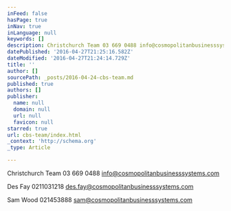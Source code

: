 ```yaml
---
inFeed: false
hasPage: true
inNav: true
inLanguage: null
keywords: []
description: Christchurch Team 03 669 0488 info@cosmopolitanbusinesssystems.com
datePublished: '2016-04-27T21:25:16.582Z'
dateModified: '2016-04-27T21:24:14.729Z'
title: ''
author: []
sourcePath: _posts/2016-04-24-cbs-team.md
published: true
authors: []
publisher:
  name: null
  domain: null
  url: null
  favicon: null
starred: true
url: cbs-team/index.html
_context: 'http://schema.org'
_type: Article

---
```

Christchurch Team 03 669 0488 [info@cosmopolitanbusinesssystems.com][0]

Des Fay 0211031218 [des.fay@cosmopolitanbusinesssystems.com][1]

Sam Wood 021453888 [sam@cosmopolitanbusinesssystems.com][2]

[0]: mailto:info@cosmopolitanbusinesssystems.com
[1]: mailto:des.fay@cosmpolitanbusinesssystems.com
[2]: mailto:sam@cosmopolitanbusinesssystems.com